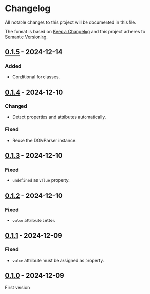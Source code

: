 # Changelog
All notable changes to this project will be documented in this file.

The format is based on [Keep a Changelog](https://keepachangelog.com/) and this
project adheres to [Semantic Versioning](https://semver.org/).

## [0.1.5] - 2024-12-14
### Added
- Conditional for classes.

## [0.1.4] - 2024-12-10
### Changed
- Detect properties and attributes automatically.

### Fixed
- Reuse the DOMParser instance.

## [0.1.3] - 2024-12-10
### Fixed
- `undefined` as `value` property.

## [0.1.2] - 2024-12-10
### Fixed
- `value` attribute setter.

## [0.1.1] - 2024-12-09
### Fixed
- `value` attribute must be assigned as property.

## [0.1.0] - 2024-12-09
First version

[0.1.5]: https://github.com/oscarotero/dom/compare/v0.1.4...v0.1.5
[0.1.4]: https://github.com/oscarotero/dom/compare/v0.1.3...v0.1.4
[0.1.3]: https://github.com/oscarotero/dom/compare/v0.1.2...v0.1.3
[0.1.2]: https://github.com/oscarotero/dom/compare/v0.1.1...v0.1.2
[0.1.1]: https://github.com/oscarotero/dom/compare/v0.1.0...v0.1.1
[0.1.0]: https://github.com/oscarotero/dom/releases/tag/v0.1.0
